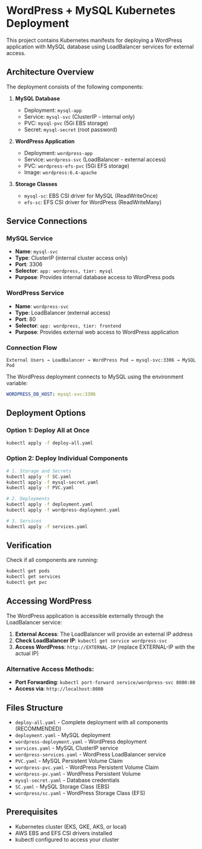 # WordPress + MySQL Kubernetes Deployment

This project contains Kubernetes manifests for deploying a WordPress application with MySQL database using LoadBalancer services for external access.

## Architecture Overview

The deployment consists of the following components:

1. **MySQL Database**
   - Deployment: `mysql-app`
   - Service: `mysql-svc` (ClusterIP - internal only)
   - PVC: `mysql-pvc` (5Gi EBS storage)
   - Secret: `mysql-secret` (root password)

2. **WordPress Application**
   - Deployment: `wordpress-app`
   - Service: `wordpress-svc` (LoadBalancer - external access)
   - PVC: `wordpress-efs-pvc` (5Gi EFS storage)
   - Image: `wordpress:6.4-apache`

3. **Storage Classes**
   - `mysql-sc`: EBS CSI driver for MySQL (ReadWriteOnce)
   - `efs-sc`: EFS CSI driver for WordPress (ReadWriteMany)

## Service Connections

### MySQL Service
- **Name**: `mysql-svc`
- **Type**: ClusterIP (internal cluster access only)
- **Port**: 3306
- **Selector**: `app: wordpress, tier: mysql`
- **Purpose**: Provides internal database access to WordPress pods

### WordPress Service
- **Name**: `wordpress-svc`
- **Type**: LoadBalancer (external access)
- **Port**: 80
- **Selector**: `app: wordpress, tier: frontend`
- **Purpose**: Provides external web access to WordPress application

### Connection Flow
```
External Users → LoadBalancer → WordPress Pod → mysql-svc:3306 → MySQL Pod
```

The WordPress deployment connects to MySQL using the environment variable:
```yaml
WORDPRESS_DB_HOST: mysql-svc:3306
```

## Deployment Options

### Option 1: Deploy All at Once
```bash
kubectl apply -f deploy-all.yaml
```

### Option 2: Deploy Individual Components
```bash
# 1. Storage and Secrets
kubectl apply -f SC.yaml
kubectl apply -f mysql-secret.yaml
kubectl apply -f PVC.yaml

# 2. Deployments
kubectl apply -f deployment.yaml
kubectl apply -f wordpress-deployment.yaml

# 3. Services
kubectl apply -f services.yaml
```

## Verification

Check if all components are running:
```bash
kubectl get pods
kubectl get services
kubectl get pvc
```

## Accessing WordPress

The WordPress application is accessible externally through the LoadBalancer service:

1. **External Access**: The LoadBalancer will provide an external IP address
2. **Check LoadBalancer IP**: `kubectl get service wordpress-svc`
3. **Access WordPress**: `http://EXTERNAL-IP` (replace EXTERNAL-IP with the actual IP)

### Alternative Access Methods:
- **Port Forwarding**: `kubectl port-forward service/wordpress-svc 8080:80`
- **Access via**: `http://localhost:8080`

## Files Structure

- `deploy-all.yaml` - Complete deployment with all components (RECOMMENDED)
- `deployment.yaml` - MySQL deployment
- `wordpress-deployment.yaml` - WordPress deployment
- `services.yaml` - MySQL ClusterIP service
- `wordpress-services.yaml` - WordPress LoadBalancer service
- `PVC.yaml` - MySQL Persistent Volume Claim
- `wordpress-pvc.yaml` - WordPress Persistent Volume Claim
- `wordpress-pv.yaml` - WordPress Persistent Volume
- `mysql-secret.yaml` - Database credentials
- `SC.yaml` - MySQL Storage Class (EBS)
- `wordpress/sc.yaml` - WordPress Storage Class (EFS)

## Prerequisites

- Kubernetes cluster (EKS, GKE, AKS, or local)
- AWS EBS and EFS CSI drivers installed
- kubectl configured to access your cluster
